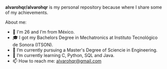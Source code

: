 **alvarohqr/alvarohqr** is my personal repository because where I share some of my achievements.

About me:

- 📍 I'm 26 and I'm from México.
- 🎓 I got my Bachelors Degree in Mechatronics at Instituto Tecnológico de Sonora (ITSON).
- 🔭 I’m currently pursuing a Master's Degree of Sciencie in Engineering.
- 🌱 I’m currently learning C, Python, SQL and Java.   
- 📫 How to reach me: alvarohqr@gmail.com
